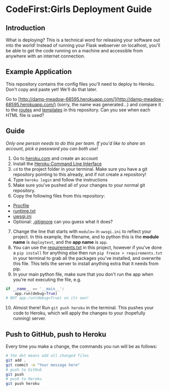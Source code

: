 # CodeFirst:Girls Deployment Guide
## Introduction
What is deploying? This is a technical word for releasing your software out into the world! Instead of running your Flask webserver on localhost, you'll be able to get the code running on a machine and accessible from anywhere with an internet connection.

## Example Application
This repository contains the config files you'll need to deploy to Heroku. Don't copy and paste yet! We'll do that later. 

Go to [http://damp-meadow-68595.herokuapp.com/](http://damp-meadow-68595.herokuapp.com/) (sorry, the name was generated...) and compare it to the [routes](deploytest.py) and [templates](templates) in this repository. Can you see when each HTML file is used?

## Guide
*Only one person needs to do this per team. If you'd like to share an account, pick a password you can both use!*

1. Go to [heroku.com](https://www.heroku.com/) and create an account
2. Install the [Heroku Command Line Interface](https://devcenter.heroku.com/articles/heroku-cli#download-and-install)
3. `cd` to the project folder in your terminal. Make sure you have a git repository pointing to this already, and if not create a repository!
4. Type `heroku login` and follow the instructions
5. Make sure you've pushed all of your changes to your normal git repository.
6. Copy the following files from this repository:
 - [Procfile](Procfile)
 - [runtime.txt](runtime.txt)
 - [uwsgi.ini](uwsgi.ini)
 - Optional: [.gitignore](.gitignore) can you guess what it does?
7. Change the line that starts with `module=` in `uwsgi.ini` to reflect your project. In this example, the filename, and to python this is the **module name** is `deploytest`, and the **app name** is `app`.
8. You can use the [requirements.txt](requirements.txt) in this project, however if you've done a `pip install` for anything else then run `pip freeze > requirements.txt` in your terminal to grab all the packages you've installed, and overwrite this file. This tells the server to install anything extra that it needs from pip.
9. In your main python file, make sure that you don't run the app when you're not executing the file, e.g.
```python
if __name__ == '__main__':
    app.run(debug=True)
# NOT app.run(debug=True) on its own!
```
10. Almost there! Run `git push heroku` in the terminal. This pushes your code to Heroku, which will apply the changes to your (hopefully running) server.

## Push to GitHub, push to Heroku
Every time you make a change, the commands you run will be as follows:
```sh
# the dot means add all changed files
git add .
git commit -m "Your message here"
# push to GitHub
git push
# push to Heroku
git push heroku
```
